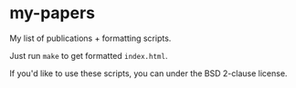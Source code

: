 # my-papers

My list of publications + formatting scripts.

Just run `make` to get formatted `index.html`.

If you'd like to use these scripts, you can under the BSD 2-clause license.
